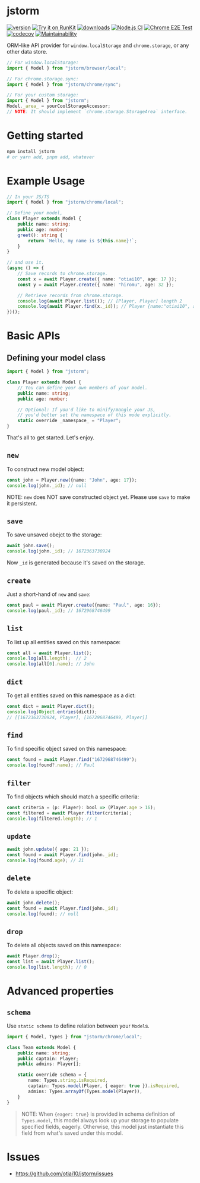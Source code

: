 # jstorm

[![version](https://img.shields.io/npm/v/jstorm)](https://www.npmjs.com/package/jstorm)
[![Try it on RunKit](https://img.shields.io/static/v1?label=Try%20it%20online%20on&message=RunKit&color=f55fa6)](https://npm.runkit.com/jstorm)
[![downloads](https://img.shields.io/npm/dt/jstorm)](https://www.npmjs.com/package/jstorm)
[![Node.js CI](https://github.com/otiai10/jstorm/actions/workflows/node.yml/badge.svg)](https://github.com/otiai10/jstorm/actions/workflows/node.yml)
[![Chrome E2E Test](https://github.com/otiai10/jstorm/actions/workflows/chrome-test.yml/badge.svg)](https://github.com/otiai10/jstorm/actions/workflows/chrome-test.yml)
[![codecov](https://codecov.io/github/otiai10/jstorm/branch/main/graph/badge.svg?token=z3Nzs6xVGF)](https://codecov.io/github/otiai10/jstorm)
[![Maintainability](https://api.codeclimate.com/v1/badges/df8271f73cd0791369f6/maintainability)](https://codeclimate.com/github/otiai10/jstorm/maintainability)

ORM-like API provider for `window.localStorage` and `chrome.storage`, or any other data store.

```typescript
// For window.localStorage:
import { Model } from "jstorm/browser/local";

// For chrome.storage.sync:
import { Model } from "jstorm/chrome/sync";
```

```typescript
// For your custom storage:
import { Model } from "jstorm";
Model._area_ = yourCoolStorageAccessor;
// NOTE: It should implement `chrome.storage.StorageArea` interface.
```

# Getting started

```sh
npm install jstorm
# or yarn add, pnpm add, whatever
```

# Example Usage

```typescript
// In your JS/TS
import { Model } from "jstorm/chrome/local";

// Define your model,
class Player extends Model {
    public name: string;
    public age: number;
    greet(): string {
        return `Hello, my name is ${this.name}!`;
    }
}

// and use it.
(async () => {
    // Save records to chrome.storage.
    const x = await Player.create({ name: "otiai10", age: 17 });
    const y = await Player.create({ name: "hiromu", age: 32 });

    // Retrieve records from chrome.storage.
    console.log(await Player.list()); // [Player, Player] length 2
    console.log(await Player.find(x._id)); // Player {name:"otiai10", age: 17}
})();
```

# Basic APIs

## Defining your model class

```typescript
import { Model } from "jstorm";

class Player extends Model {
    // You can define your own members of your model.
    public name: string;
    public age: number;

    // Optional: If you'd like to minify/mangle your JS,
    // you'd better set the namespace of this mode explicitly.
    static override _namespace_ = "Player";
}
```

That's all to get started. Let's enjoy.

## `new`

To construct new model object:

```typescript
const john = Player.new({name: "John", age: 17});
console.log(john._id); // null
```

NOTE: `new` does NOT save constructed object yet. Please use `save` to make it persistent.

## `save`

To save unsaved obejct to the storage:

```typescript
await john.save();
console.log(john._id); // 1672363730924
```

Now `_id` is generated because it's saved on the storage.

## `create`

Just a short-hand of `new` and `save`:

```typescript
const paul = await Player.create({name: "Paul", age: 16});
console.log(paul._id); // 1672968746499
```

## `list`

To list up all entities saved on this namespace:

```typescript
const all = await Player.list();
console.log(all.length);  // 2
console.log(all[0].name); // John
```

## `dict`

To get all entities saved on this namespace as a dict:

```typescript
const dict = await Player.dict();
console.log(Object.entries(dict));
// [[1672363730924, Player], [1672968746499, Player]]
```

## `find`

To find specific object saved on this namespace:

```typescript
const found = await Player.find("1672968746499");
console.log(found?.name); // Paul
```

## `filter`

To find objects which should match a specific criteria:

```typescript
const criteria = (p: Player): bool => (Player.age > 16);
const filtered = await Player.filter(criteria);
console.log(filtered.length); // 1
```

## `update`

```typescript
await john.update({ age: 21 });
const found = await Player.find(john._id);
console.log(found.age); // 21
```

## `delete`

To delete a specific object:

```typescript
await john.delete();
const found = await Player.find(john._id);
console.log(found); // null
```

## `drop`

To delete all objects saved on this namespace:

```typescript
await Player.drop();
const list = await Player.list();
console.log(list.length); // 0
```

# Advanced properties

## `schema`

Use `static schema` to define relation between your `Model`s.

```typescript
import { Model, Types } from "jstorm/chrome/local";

class Team extends Model {
    public name: string;
    public captain: Player;
    public admins: Player[];

    static override schema = {
        name: Types.string.isRequired,
        captain: Types.model(Player, { eager: true }).isRequired,
        admins: Types.arrayOf(Types.model(Player)),
    }
}
```

> NOTE: When `{eager: true}` is provided in schema definition of `Types.model`, this model always look up your storage to populate specified fields, eagerly. Otherwise, this model just instantiate this field from what's saved under this model.

# Issues

- https://github.com/otiai10/jstorm/issues
